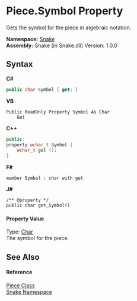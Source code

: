 # Piece.Symbol Property 
 

Gets the symbol for the piece in algebraic notation.

**Namespace:**&nbsp;<a href="N_Snake">Snake</a><br />**Assembly:**&nbsp;Snake (in Snake.dll) Version: 1.0.0

## Syntax

**C#**<br />
``` C#
public char Symbol { get; }
```

**VB**<br />
``` VB
Public ReadOnly Property Symbol As Char
	Get
```

**C++**<br />
``` C++
public:
property wchar_t Symbol {
	wchar_t get ();
}
```

**F#**<br />
``` F#
member Symbol : char with get

```

**J#**<br />
``` J#
/** @property */
public char get_Symbol()

```


#### Property Value
Type: <a href="https://docs.microsoft.com/dotnet/api/system.char" target="_blank" rel="noopener noreferrer">Char</a><br />The symbol for the piece.

## See Also


#### Reference
<a href="T_Snake_Piece">Piece Class</a><br /><a href="N_Snake">Snake Namespace</a><br />